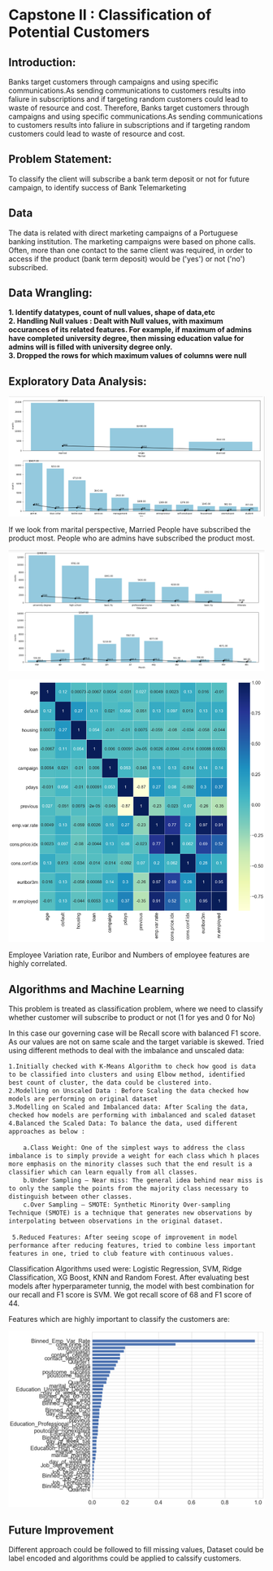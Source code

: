 # Capstone II : Classification of Potential Customers

## Introduction:

Banks target customers through campaigns and using specific communications.As sending communications to customers results into faliure in subscriptions and if targeting random customers could lead to waste of resource and cost. Therefore, Banks target customers through campaigns and using specific communications.As sending communications to customers results into faliure in subscriptions and if targeting random customers could lead to waste of resource and cost.


## Problem Statement:

To classify the client will subscribe a bank term deposit or not for future campaign, to identify success of Bank Telemarketing

## Data

The data is related with direct marketing campaigns of a Portuguese banking institution. The marketing campaigns were based on phone calls. Often, more than one contact to the same client was required, in order to access if the product (bank term deposit) would be ('yes') or not ('no') subscribed.

## Data Wrangling:

<B>1. Identify datatypes, count of null values, shape of data,etc <br>
   2. Handling Null values : Dealt with Null values, with maximum occurances of its related features. For example, if maximum of admins have completed university degree, then missing education value for admins will is filled with university degree only.<br>
   3. Dropped the rows for which maximum values of columns were null </B>
    
## Exploratory Data Analysis:

![Product subscribed with respect to Marital Status and Job](https://github.com/pranay-surana/Capstone_II/blob/master/figures/Capture1.PNG)

If we look from marital perspective, Married People have subscribed the product most. People who are admins have subscribed the product most.

![Product subscribed with respect to Education background and Month wise subscription](https://github.com/pranay-surana/Capstone_II/blob/master/figures/Capture2.PNG)

![Correlation Matrix of Features](https://github.com/pranay-surana/Capstone_II/blob/master/figures/Capture3.PNG)

Employee Variation rate, Euribor and Numbers of employee features are highly correlated. 

## Algorithms and Machine Learning

This problem is treated as classification problem, where we need to classify whether customer will subscribe to product or not (1 for yes and 0 for No)

In this case our governing case will be Recall score with balanced F1 score. As our values are not on same scale and  the target variable is skewed. Tried using different methods to deal with the imbalance and unscaled data:

    1.Initially checked with K-Means Algorithm to check how good is data to be classified into clusters and using Elbow method, identified  best count of cluster, the data could be clustered into.  
    2.Modelling on Unscaled Data : Before Scaling the data checked how models are performing on original dataset
    3.Modelling on Scaled and Imbalanced data: After Scaling the data, checked how models are performing with imbalanced and scaled dataset
    4.Balanced the Scaled Data: To balance the data, used different approaches as below :
    
        a.Class Weight: One of the simplest ways to address the class imbalance is to simply provide a weight for each class which h places more emphasis on the minority classes such that the end result is a classifier which can learn equally from all classes.
        b.Under Sampling – Near miss: The general idea behind near miss is to only the sample the points from the majority class necessary to distinguish between other classes.
        c.Over Sampling – SMOTE: Synthetic Minority Over-sampling Technique (SMOTE) is a technique that generates new observations by interpolating between observations in the original dataset.
     
     5.Reduced Features: After seeing scope of improvement in model performance after reducing features, tried to combine less important features in one, tried to club feature with continuous values.
     
Classification Algorithms used were: Logistic Regression, SVM, Ridge Classification, XG Boost, KNN and Random Forest. After evaluating best models after hyperparameter tunnig, the model with best combination for our recall and F1 score is SVM. We got recall score of 68 and F1 score of 44.

Features which are highly important to classify the customers are:

![Feature Importance](https://github.com/pranay-surana/Capstone_II/blob/master/figures/Capture4.png)
 
  
## Future Improvement

Different approach could be followed to fill missing values, Dataset could be label encoded and algorithms could be applied to calssify customers. 